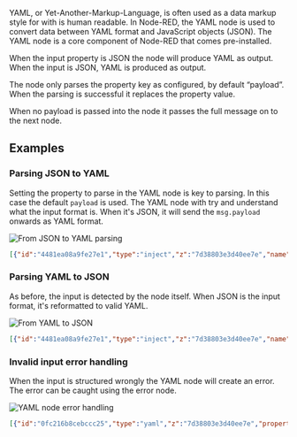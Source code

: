 
YAML, or Yet-Another-Markup-Language, is often used as a data markup style for
with is human readable. In Node-RED, the YAML node is used to convert data between
YAML format and JavaScript objects (JSON). The YAML node is a core component of Node-RED
that comes pre-installed.

When the input property is JSON the node will produce YAML as output. When the
input is JSON, YAML is produced as output.

The node only parses the property key as configured, by default “payload”. When
the parsing is successful it replaces the property value.

When no payload is passed into the node it passes the full message on to the next node.

## Examples

### Parsing JSON to YAML

Setting the property to parse in the YAML node is key to parsing. In this case
the default `payload` is used. The YAML node with try and understand what the 
input format is. When it's JSON, it will send the `msg.payload` onwards as YAML
format.

![From JSON to YAML parsing](./images/yaml-node-from-json.png)

```json
[{"id":"4481ea08a9fe27e1","type":"inject","z":"7d38803e3d40ee7e","name":"","props":[{"p":"payload"}],"repeat":"","crontab":"","once":false,"onceDelay":0.1,"topic":"","payload":"{\"foo\":\"bar\"}","payloadType":"json","x":190,"y":220,"wires":[["b31536833d27aee0"]]},{"id":"b31536833d27aee0","type":"yaml","z":"7d38803e3d40ee7e","property":"payload","name":"Parse JSON to YAML","x":400,"y":220,"wires":[["90fed168a9d1a4b5"]]},{"id":"90fed168a9d1a4b5","type":"debug","z":"7d38803e3d40ee7e","name":"Debug: Output YAML","active":true,"tosidebar":true,"console":false,"tostatus":false,"complete":"payload","targetType":"msg","statusVal":"","statusType":"auto","x":640,"y":220,"wires":[]}]
```

### Parsing YAML to JSON

As before, the input is detected by the node itself. When JSON is the input format,
it's reformatted to valid YAML.

![From YAML to JSON](./images/yaml-node-to-json.png)

```json
[{"id":"4481ea08a9fe27e1","type":"inject","z":"7d38803e3d40ee7e","name":"","props":[{"p":"payload"}],"repeat":"","crontab":"","once":false,"onceDelay":0.1,"topic":"","payload":"{\"foo\":\"bar\"}","payloadType":"json","x":190,"y":220,"wires":[["b31536833d27aee0"]]},{"id":"b31536833d27aee0","type":"yaml","z":"7d38803e3d40ee7e","property":"payload","name":"Parse JSON to YAML","x":400,"y":220,"wires":[["90fed168a9d1a4b5"]]},{"id":"90fed168a9d1a4b5","type":"debug","z":"7d38803e3d40ee7e","name":"Debug: Output YAML","active":true,"tosidebar":true,"console":false,"tostatus":false,"complete":"payload","targetType":"msg","statusVal":"","statusType":"auto","x":640,"y":220,"wires":[]}]
```

### Invalid input error handling

When the input is structured wrongly the YAML node will create an error. The
error can be caught using the error node.

![YAML node error handling](./images/yaml-node-error.png)

```json
[{"id":"0fc216b8cebccc25","type":"yaml","z":"7d38803e3d40ee7e","property":"payload","name":"Input invalid","x":370,"y":420,"wires":[[]]},{"id":"a0dc30d8f5225962","type":"inject","z":"7d38803e3d40ee7e","name":"","props":[{"p":"payload"}],"repeat":"","crontab":"","once":false,"onceDelay":0.1,"topic":"","payload":"foo: \"bar","payloadType":"str","x":180,"y":420,"wires":[["0fc216b8cebccc25"]]},{"id":"c9a3f66e67b41ad4","type":"debug","z":"7d38803e3d40ee7e","name":"Caught error","active":true,"tosidebar":true,"console":false,"tostatus":false,"complete":"payload","targetType":"msg","statusVal":"","statusType":"auto","x":370,"y":500,"wires":[]},{"id":"6e3ba1ebc7beaf81","type":"catch","z":"7d38803e3d40ee7e","name":"","scope":["a0dc30d8f5225962"],"uncaught":false,"x":190,"y":500,"wires":[["c9a3f66e67b41ad4"]]}]
```